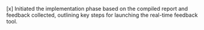 [x] Initiated the implementation phase based on the compiled report and feedback collected, outlining key steps for launching the real-time feedback tool.